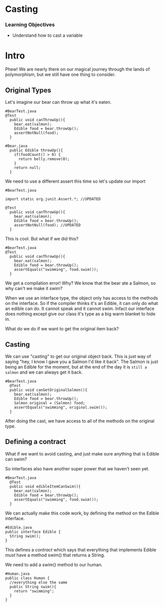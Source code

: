 # Casting

### Learning Objectives

- Understand how to cast a variable

# Intro

Phew! We are nearly there on our magical journey through the lands of polymorphism, but we still have one thing to consider.

## Original Types

Let's imagine our bear can throw up what it's eaten.

```
#BearTest.java
@Test
  public void canThrowUp(){
    bear.eat(salmon);
    Edible food = bear.throwUp();
    assertNotNull(food);
  }
  
#Bear.java
  public Edible throwUp(){
    if(foodCount() > 0) {
      return belly.remove(0);
    }
    return null;
  }
```

We need to use a different assert this time so let's update our import

```
#BearTest.java

import static org.junit.Assert.*; //UPDATED

@Test
  public void canThrowUp(){
    bear.eat(salmon);
    Edible food = bear.throwUp();
    assertNotNull(food); //UPDATED
  }

```

This is cool. But what if we did this?

```
#BearTest.java
@Test
  public void canThrowUp(){
    bear.eat(salmon);
    Edible food = bear.throwUp();
    assertEquals("swimming", food.swim());
  }
```

We get a compilation error! Why? We know that the bear ate a Salmon, so why can't we make it swim?

When we use an interface type, the object only has access to the methods on the interface. So if the compiler thinks it's an Edible, it can only do what an edible can do. It cannot speak and it cannot swim. Infact our interface does nothing except give our class it's type as a big warm blanket to hide in.

What do we do if we want to get the original item back?

## Casting

We can use "casting" to get our original object back. This is just way of saying "hey, I know I gave you a Salmon I'd like it back". The Salmon is just being an Edible for the moment, but at the end of the day it is `still a salmon` and we can always get it back.

```
#BearTest.java
  @Test
  public void canGetOriginalSalmon(){
    bear.eat(salmon);
    Edible food = bear.throwUp();
    Salmon original = (Salmon) food;
    assertEquals("swimming", original.swim());
  }
```

After doing the cast, we have access to all of the methods on the original type.

## Defining a contract

What if we want to avoid casting, and just make sure anything that is Edible can swim?

So interfaces also have another super power that we haven't seen yet.

```
#BearTest.java
  @Test
  public void edibleItemCanSwim(){
    bear.eat(salmon);
    Edible food = bear.throwUp();
    assertEquals("swimming", food.swim());
  }
```

We can actually make this code work, by defining the method on the Edible interface.

```
#Edible.java
public interface Edible {
  String swim();
}
```

This defines a *contract* which says that everything that implements Edible *must* have a method swim() that returns a String.

We need to add a swim() method to our human.

```
#Human.java
public class Human {
  //everything else the same
  public String swim(){
    return "swimming";
  }
}
```
